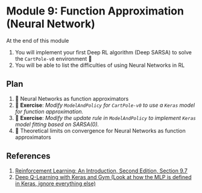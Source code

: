 # Module 9: Function Approximation (Neural Network)

At the end of this module

1. You will implement your first Deep RL algorithm (Deep SARSA) to solve the `CartPole-v0` environment :tada:
2. You will be able to list the difficulties of using Neural Networks in RL

## Plan

1. :movie_camera: Neural Networks as function approximators
2. :pencil: **Exercise**: *Modify `ModelAndPolicy` for `CartPole-v0` to use a `Keras` model for function approximation.*
3. :pencil: **Exercise**: *Modify the update rule in `ModelAndPolicy` to implement `Keras` model fitting based on
SARSA(0).*
4. :movie_camera: Theoretical limits on convergence for Neural Networks as function approximators

## References

1. [Reinforcement Learning: An Introduction, Second Edition, Section 9.7](https://drive.google.com/file/d/1opPSz5AZ_kVa1uWOdOiveNiBFiEOHjkG/view)
2. [Deep Q-Learning with Keras and Gym (Look at how the MLP is defined in Keras, ignore everything else)](https://keon.io/deep-q-learning/)

